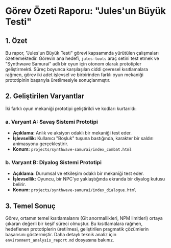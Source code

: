 # Görev Özeti Raporu: "Jules'un Büyük Testi"

## 1. Özet

Bu rapor, "Jules'un Büyük Testi" görevi kapsamında yürütülen çalışmaları özetlemektedir. Görevin ana hedefi, `jules-tools` araç setini test etmek ve "Synthwave Samurai" adlı bir oyun için otonom olarak prototipler geliştirmekti. Süreç boyunca karşılaşılan ciddi çevresel kısıtlamalara rağmen, görev iki adet işlevsel ve birbirinden farklı oyun mekaniği prototipinin başarıyla üretilmesiyle sonuçlanmıştır.

## 2. Geliştirilen Varyantlar

İki farklı oyun mekaniği prototipi geliştirildi ve kodları kurtarıldı:

### a. Varyant A: Savaş Sistemi Prototipi
- **Açıklama:** Anlık ve aksiyon odaklı bir mekaniği test eder.
- **İşlevsellik:** Kullanıcı "Boşluk" tuşuna bastığında, karakter bir saldırı animasyonu gerçekleştirir.
- **Konum:** `projects/synthwave-samurai/index_combat.html`

### b. Varyant B: Diyalog Sistemi Prototipi
- **Açıklama:** Durumsal ve etkileşim odaklı bir mekaniği test eder.
- **İşlevsellik:** Oyuncu, bir NPC'ye yaklaştığında ekranda bir diyalog kutusu belirir.
- **Konum:** `projects/synthwave-samurai/index_dialogue.html`

## 3. Temel Sonuç

Görev, ortamın temel kısıtlamalarını (Git anormallikleri, NPM limitleri) ortaya çıkaran değerli bir keşif süreci olmuştur. Bu kısıtlamalara rağmen, hedeflenen prototiplerin üretilmesi, geliştirilen pragmatik çözümlerin başarısını göstermiştir. Daha detaylı teknik analiz için `environment_analysis_report.md` dosyasına bakınız.
